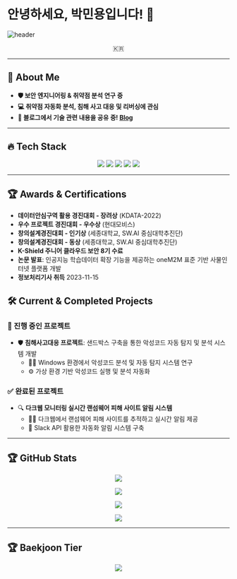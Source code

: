 # 안녕하세요, 박민용입니다! 👋

![header](https://capsule-render.vercel.app/api?type=rect&color=0:0d1117,100:1f2937&height=200&section=header&text=Yamewrong&fontAlignY=50&desc=Cybersecurity%20Specialist%20%7C%20Security%20Researcher&descSize=25&descAlignY=70&animation=fadeIn&fontSize=50&fontColor=ffffff)




<p align="center">🇰🇷</p>

---

## 🚀 About Me  
- **🛡 보안 엔지니어링 & 취약점 분석 연구 중**  
- **💻 취약점 자동화 분석, 침해 사고 대응 및 리버싱에 관심**  
- **📝 블로그에서 기술 관련 내용을 공유 중! [Blog](https://yamewrong.tistory.com/)**  

---

## 🔥 Tech Stack  
<p align="center">
  <img src="https://img.shields.io/badge/Linux-FCC624?style=flat-square&logo=Linux&logoColor=black"/>
  <img src="https://img.shields.io/badge/Git-F05032?style=flat-square&logo=Git&logoColor=white"/>
  <img src="https://img.shields.io/badge/Python-3766AB?style=flat-square&logo=Python&logoColor=white"/>
  <img src="https://img.shields.io/badge/Flask-000000?style=flat-square&logo=Flask&logoColor=white"/>
  <img src="https://img.shields.io/badge/Frida-09B3AF?style=flat-square&logo=Frida&logoColor=white"/>
</p>

---
## 🏆 Awards & Certifications  
- **데이터안심구역 활용 경진대회 - 장려상** (KDATA-2022)  
- **우수 프로젝트 경진대회 - 우수상** (현대모비스)  
- **창의설계경진대회 - 인기상** (세종대학교, SW.AI 중심대학추진단)  
- **창의설계경진대회 - 동상** (세종대학교, SW.AI 중심대학추진단)  
- **K-Shield 주니어 클라우드 보안 8기 수료**  
- **논문 발표**: 인공지능 학습데이터 확장 기능을 제공하는 oneM2M 표준 기반 사물인터넷 플랫폼 개발  
- **정보처리기사 취득**  2023-11-15  

## 🛠 Current & Completed Projects  

### 🔄 진행 중인 프로젝트  
- 🛡 **침해사고대응 프로젝트**: 샌드박스 구축을 통한 악성코드 자동 탐지 및 분석 시스템 개발  
  - 🏴‍☠️ Windows 환경에서 악성코드 분석 및 자동 탐지 시스템 연구  
  - ⚙️ 가상 환경 기반 악성코드 실행 및 분석 자동화  

### ✅ 완료된 프로젝트  
- 🔍 **다크웹 모니터링 실시간 랜섬웨어 피해 사이트 알림 시스템**  
  - 🕵️‍♂️ 다크웹에서 랜섬웨어 피해 사이트를 추적하고 실시간 알림 제공  
  - 📡 Slack API 활용한 자동화 알림 시스템 구축  

---
## 🏆 GitHub Stats  

<p align="center">
    <img src="https://github-readme-stats.vercel.app/api?username=Yamewrong&theme=swift&show_icons=true">
</p>

<p align="center">
    <img src="https://github-profile-trophy.vercel.app/?username=Yamewrong&theme=darkhub&row=1&column=6">
</p>

<p align="center">
    <img src="https://streak-stats.demolab.com/?user=Yamewrong&theme=swift">
</p>

<p align="center">
    <img src="https://github-readme-stats.vercel.app/api/top-langs/?username=Yamewrong&layout=compact&theme=swift">
</p>

---

## 🏆 Baekjoon Tier
<p align="center">
  <a href="https://solved.ac/profile/Yamewrong">
    <img src="http://mazassumnida.wtf/api/v2/generate_badge?boj=Yamewrong">
  </a>
</p>
